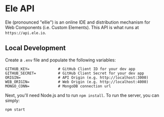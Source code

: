 # Ele API

Ele (pronounced "ellie") is an online IDE and distribution mechanism for
Web Components (i.e. Custom Elements). This API is what runs at
`https://api.ele.io`.

## Local Development

Create a `.env` file and populate the following variables:

```
GITHUB_KEY=             # GitHub Client ID for your dev app
GITHUB_SECRET=          # GitHub Client Secret for your dev app
ORIGIN=                 # API Origin (e.g. http://localhost:3000)
WEB_ORIGIN=             # Web Origin (e.g. http://localhost:4000)
MONGO_CONN=             # MongoDB connection url
```

Next, you'll need Node.js and to run `npm install`. To run the server,
you can simply:

    npm start